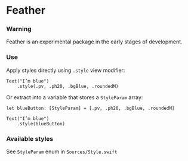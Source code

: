 # Feather

### Warning

Feather is an experimental package in the early stages of development.

### Use

Apply styles directly using `.style` view modifier:

```
Text("I’m blue")
    .style(.pv, .ph20, .bgBlue, .roundedM)
```

Or extract into a variable that stores a `StyleParam` array:

```
let blueButton: [StyleParam] = [.pv, .ph20, .bgBlue, .roundedM]

Text("I’m blue")
    .style(blueButton)
```

### Available styles

See `StyleParam` enum in `Sources/Style.swift`
